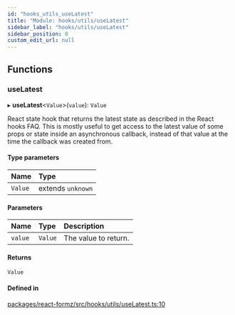 ```yaml
---
id: "hooks_utils_useLatest"
title: "Module: hooks/utils/useLatest"
sidebar_label: "hooks/utils/useLatest"
sidebar_position: 0
custom_edit_url: null
---
```


## Functions

### useLatest

▸ **useLatest**<`Value`\>(`value`): `Value`

React state hook that returns the latest state as described in the React hooks FAQ.
This is mostly useful to get access to the latest value of some props or state 
inside an asynchronous callback, instead of that value at the time the callback 
was created from.

#### Type parameters

| Name | Type |
| :------ | :------ |
| `Value` | extends `unknown` |

#### Parameters

| Name | Type | Description |
| :------ | :------ | :------ |
| `value` | `Value` | The value to return. |

#### Returns

`Value`

#### Defined in

[packages/react-formz/src/hooks/utils/useLatest.ts:10](https://github.com/ZerryStack/react-formz/blob/1bf2d41/packages/react-formz/src/hooks/utils/useLatest.ts#L10)
